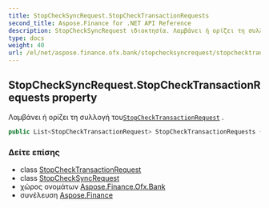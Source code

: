 ```yaml
---
title: StopCheckSyncRequest.StopCheckTransactionRequests
second_title: Aspose.Finance for .NET API Reference
description: StopCheckSyncRequest ιδιοκτησία. Λαμβάνει ή ορίζει τη συλλογή τουStopCheckTransactionRequest .
type: docs
weight: 40
url: /el/net/aspose.finance.ofx.bank/stopchecksyncrequest/stopchecktransactionrequests/
---
```

## StopCheckSyncRequest.StopCheckTransactionRequests property

Λαμβάνει ή ορίζει τη συλλογή του[`StopCheckTransactionRequest`](../../stopchecktransactionrequest/) .

```csharp
public List<StopCheckTransactionRequest> StopCheckTransactionRequests { get; set; }
```

### Δείτε επίσης

* class [StopCheckTransactionRequest](../../stopchecktransactionrequest/)
* class [StopCheckSyncRequest](../)
* χώρος ονομάτων [Aspose.Finance.Ofx.Bank](../../stopchecksyncrequest/)
* συνέλευση [Aspose.Finance](../../../)


